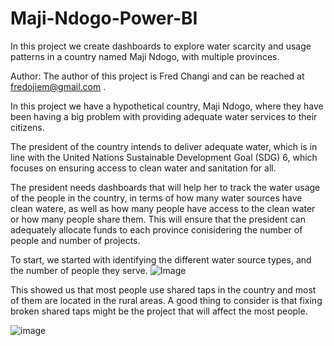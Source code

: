 # Maji-Ndogo-Power-BI
In this project we create dashboards to explore water scarcity and usage patterns in a country named Maji Ndogo, with multiple provinces.

Author: The author of this project is Fred Changi and can be reached at fredojiem@gmail.com .

In this project we have a hypothetical country, Maji Ndogo, where they have been having a big problem with providing adequate water services to their citizens.

The president of the country intends to deliver adequate water, which is in line with the United Nations Sustainable Development Goal (SDG) 6,
which focuses on ensuring access to clean water and sanitation for all.

The president needs dashboards that will help her to track the water usage of the people in the country, in terms of how many water sources have clean watere,
as well as how many people have access to the clean water or how many people share them. 
This will ensure that the president can adequately allocate funds to each province conisidering the number of people and number of projects.

To start, we started with identifying the different water source types, and the number of people they serve.
![Image](https://github.com/user-attachments/assets/3f34203d-2022-41c7-b52e-9626aef90e46)

This showed us that most people use shared taps in the country and most of them are located in the rural areas. A good thing to consider is that fixing broken shared taps might be 
the project that will affect the most people.

![image](https://github.com/user-attachments/assets/37e63597-163c-444c-9ea9-832569018116)
